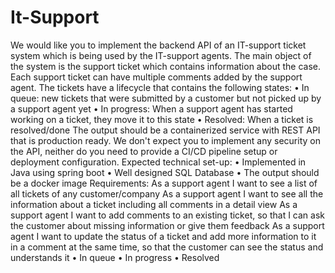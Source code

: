 # It-Support

We would like you to implement the backend API of an IT-support ticket system which is being used
by the IT-support agents. The main object of the system is the support ticket which contains
information about the case. Each support ticket can have multiple comments added by the support
agent. The tickets have a lifecycle that contains the following states:
• In queue: new tickets that were submitted by a customer but not picked up by a support
agent yet
• In progress: When a support agent has started working on a ticket, they move it to this state
• Resolved: When a ticket is resolved/done
The output should be a containerized service with REST API that is production ready. We don't
expect you to implement any security on the API, neither do you need to provide a CI/CD pipeline
setup or deployment configuration.
Expected technical set-up:
• Implemented in Java using spring boot
• Well designed SQL Database
• The output should be a docker image
Requirements:
As a support agent I want to see a list of all tickets of any customer/company
As a support agent I want to see all the information about a ticket including all comments in a
detail view
As a support agent I want to add comments to an existing ticket, so that I can ask the customer
about missing information or give them feedback
As a support agent I want to update the status of a ticket and add more information to it in a
comment at the same time, so that the customer can see the status and understands it
• In queue
• In progress
• Resolved


